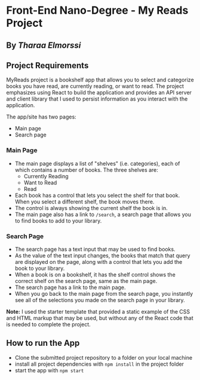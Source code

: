 # Front-End Nano-Degree - My Reads Project
**By _Tharaa Elmorssi_**
---

## Project Requirements

MyReads project is a bookshelf app that allows you to select and categorize books you have read, are currently reading, or want to read. The project emphasizes using React to build the application and provides an API server and client library that I used to persist information as you interact with the application.

The app/site has two pages:
  - Main page
  - Search page

### Main Page
- The main page displays a list of "shelves" (i.e. categories), each of which contains a number of books. The three shelves are:
  - Currently Reading
  - Want to Read
  - Read
- Each book has a control that lets you select the shelf for that book. When you select a different shelf, the book moves there.
- The control is always showing the current shelf the book is in.
- The main page also has a link to `/search`, a search page that allows you to find books to add to your library.

### Search Page
- The search page has a text input that may be used to find books.
- As the value of the text input changes, the books that match that query are displayed on the page, along with a control that lets you add the book to your library.
- When a book is on a bookshelf, it has the shelf control shows the correct shelf on the search page, same as the main page.
- The search page has a link to the main page.
- When you go back to the main page from the search page, you instantly see all of the selections you made on the search page in your library.

**Note:** I used the starter template that provided a static example of the CSS and HTML markup that may be used, but without any of the React code that is needed to complete the project.

## How to run the App

- Clone the submitted project repository to a folder on your local machine
- install all project dependencies with `npm install` in the project folder
- start the app with `npm start`
